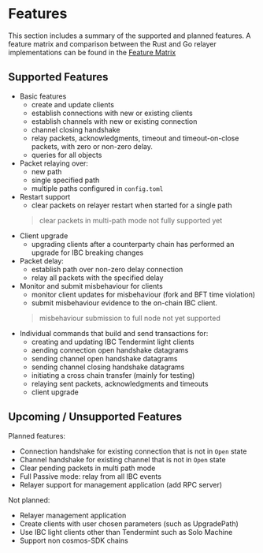 # Features

This section includes a summary of the supported and planned features.
A feature matrix and comparison between the Rust and Go relayer implementations can be found in the [Feature Matrix](./features/matrix.md)

## Supported Features

- Basic features
    - create and update clients
    - establish connections with new or existing clients
    - establish channels with new or existing connection
    - channel closing handshake
    - relay packets, acknowledgments, timeout and timeout-on-close packets, with zero or non-zero delay.
    - queries for all objects
- Packet relaying over:
    - new path
    - single specified path
    - multiple paths configured in `config.toml`
- Restart support
    - clear packets on relayer restart when started for a single path
    > clear packets in multi-path mode not fully supported yet
- Client upgrade
    - upgrading clients after a counterparty chain has performed an upgrade for IBC breaking changes
- Packet delay:
    - establish path over non-zero delay connection
    - relay all packets with the specified delay
- Monitor and submit misbehaviour for clients
    - monitor client updates for misbehaviour (fork and BFT time violation)
    - submit misbehaviour evidence to the on-chain IBC client.
    > misbehaviour submission to full node not yet supported
- Individual commands that build and send transactions for:
    - creating and updating IBC Tendermint light clients
    - aending connection open handshake datagrams
    - sending channel open handshake datagrams
    - sending channel closing handshake datagrams
    - initiating a cross chain transfer (mainly for testing)
    - relaying sent packets, acknowledgments and timeouts
    - client upgrade

## Upcoming / Unsupported Features

Planned features:
- Connection handshake for existing connection that is not in `Open` state
- Channel handshake for existing channel that is not in `Open` state
- Clear pending packets in multi path mode
- Full Passive mode: relay from all IBC events
- Relayer support for management application (add RPC server)

Not planned:
- Relayer management application
- Create clients with user chosen parameters (such as UpgradePath)
- Use IBC light clients other than Tendermint such as Solo Machine
- Support non cosmos-SDK chains
